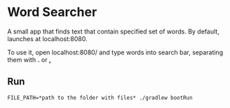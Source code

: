 # Word Searcher

A small app that finds text that contain specified set of words. By default, launches at localhost:8080.

To use it, open localhost:8080/ and type words into search bar, separating them with **.** or **,**

## Run
```FILE_PATH=*path to the folder with files* ./gradlew bootRun```